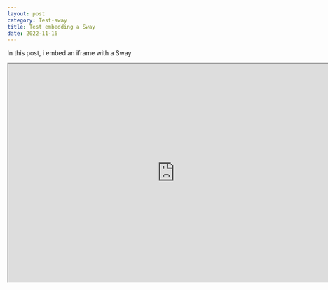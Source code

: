 ```yaml
---
layout: post
category: Test-sway
title: Test embedding a Sway
date: 2022-11-16
---
```



In this post, i embed an iframe with a Sway


<iframe width="760px" height="500px" src="https://sway.office.com/s/0ds6lFPDu0QVLYfK/embed"> </iframe>
